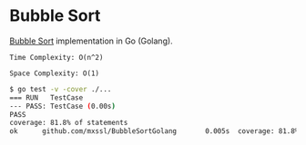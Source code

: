 # Bubble Sort

[Bubble Sort](https://en.wikipedia.org/wiki/Bubble_sort) implementation in Go (Golang).

`Time Complexity: O(n^2)`

`Space Complexity: O(1)`

```Bash
$ go test -v -cover ./...
=== RUN   TestCase
--- PASS: TestCase (0.00s)
PASS
coverage: 81.8% of statements
ok      github.com/mxssl/BubbleSortGolang       0.005s  coverage: 81.8% of statements
```
